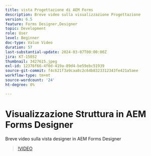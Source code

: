 ```yaml
---
title: vista Progettazione di AEM Forms
description: Breve video sulla visualizzazione Progettazione
version: 6.5
feature: Forms Designer,Designer
topic: Development
role: User
level: Beginner
doc-type: Value Video
duration: 57
last-substantial-update: 2024-03-07T00:00:00Z
jira: KT-15052
thumbnail: 3427615.jpeg
exl-id: 12376f66-4f0d-419a-89d4-be59ebc51939
source-git-commit: f4c621f3a9caa8c2c64b8323312343fe421a5aee
workflow-type: tm+mt
source-wordcount: '24'
ht-degree: 0%

---
```


# Visualizzazione Struttura in AEM Forms Designer

Breve video sulla vista designer in AEM Forms Designer

>[!VIDEO](https://video.tv.adobe.com/v/3427615/?learn=on)
